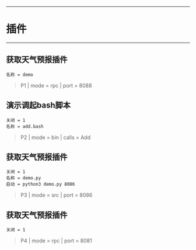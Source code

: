 ************************************
# 插件
************************************
## 获取天气预报插件
    名称 = demo
> P1 | mode = rpc | port = 8088
## 演示调起bash脚本
    关闭 = 1
    名称 = add.bash
> P2 | mode = bin | calls = Add
## 获取天气预报插件
    关闭 = 1
    名称 = demo.py
    启动 = python3 demo.py 8086
> P3 | mode = src | port = 8086
## 获取天气预报插件
    关闭 = 1
> P4 | mode = rpc | port = 8081